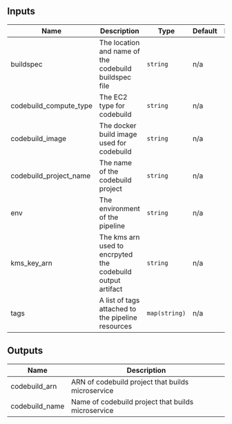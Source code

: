 ## Inputs

| Name | Description | Type | Default | Required |
|------|-------------|------|---------|:--------:|
| buildspec | The location and name of the codebuild buildspec file | `string` | n/a | yes |
| codebuild\_compute\_type | The EC2 type for codebuild | `string` | n/a | yes |
| codebuild\_image | The docker build image used for codebuild | `string` | n/a | yes |
| codebuild\_project\_name | The name of the codebuild project | `string` | n/a | yes |
| env | The environment of the pipeline | `string` | n/a | yes |
| kms\_key\_arn | The kms arn used to encrpyted the codebuild output artifact | `string` | n/a | yes |
| tags | A list of tags attached to the pipeline resources | `map(string)` | n/a | yes |

## Outputs

| Name | Description |
|------|-------------|
| codebuild\_arn | ARN of codebuild project that builds microservice |
| codebuild\_name | Name of codebuild project that builds microservice |

